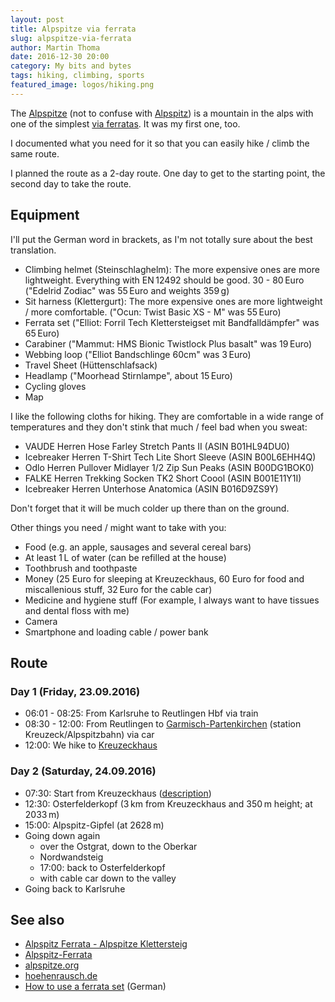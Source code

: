 ```yaml
---
layout: post
title: Alpspitze via ferrata
slug: alpspitze-via-ferrata
author: Martin Thoma
date: 2016-12-30 20:00
category: My bits and bytes
tags: hiking, climbing, sports
featured_image: logos/hiking.png
---
```

The [Alpspitze](https://de.wikipedia.org/wiki/Alpspitze) (not to confuse with [Alpspitz](https://de.wikipedia.org/wiki/Alpspitz)) is a mountain in the alps
with one of the simplest [via ferratas](https://en.wikipedia.org/wiki/Via_ferrata).
It was my first one, too.

I documented what you need for it so that you can easily hike / climb the
same route.

I planned the route as a 2-day route. One day to get to the starting point,
the second day to take the route.


## Equipment

I'll put the German word in brackets, as I'm not totally sure about the best
translation.

- Climbing helmet (Steinschlaghelm): The more expensive ones are more lightweight. Everything with EN&thinsp;12492 should be good. 30 - 80&thinsp;Euro ("Edelrid Zodiac" was 55&thinsp;Euro and weights 359&thinsp;g)
- Sit harness (Klettergurt): The more expensive ones are more
  lightweight / more comfortable. ("Ocun: Twist Basic XS - M" was 55&thinsp;Euro)
- Ferrata set ("Elliot: Forril Tech Klettersteigset mit Bandfalldämpfer" was 65&thinsp;Euro)
- Carabiner ("Mammut: HMS Bionic Twistlock Plus basalt" was 19&thinsp;Euro)
- Webbing loop ("Elliot Bandschlinge 60cm" was 3&thinsp;Euro)
- Travel Sheet (Hüttenschlafsack)
- Headlamp ("Moorhead Stirnlampe", about 15&thinsp;Euro)
- Cycling gloves
- Map

I like the following cloths for hiking. They are comfortable in a wide range of
temperatures and they don't stink that much / feel bad  when you sweat:

- VAUDE Herren Hose Farley Stretch Pants II (ASIN B01HL94DU0)
- Icebreaker Herren T-Shirt Tech Lite Short Sleeve (ASIN B00L6EHH4Q)
- Odlo Herren Pullover Midlayer 1/2 Zip Sun Peaks (ASIN B00DG1BOK0)
- FALKE Herren Trekking Socken TK2 Short Coool (ASIN B001E11Y1I)
- Icebreaker Herren Unterhose Anatomica (ASIN B016D9ZS9Y)

Don't forget that it will be much colder up there than on the ground.

Other things you need / might want to take with you:

- Food (e.g. an apple, sausages and several cereal bars)
- At least 1&thinsp;L of water (can be refilled at the house)
- Toothbrush and toothpaste
- Money (25&nbsp;Euro for sleeping at Kreuzeckhaus, 60&nbsp;Euro for food and miscallenious stuff, 32&thinsp;Euro for the cable car)
- Medicine and hygiene stuff (For example, I always want to have tissues and dental floss with me)
- Camera
- Smartphone and loading cable / power bank


## Route

### Day 1 (Friday, 23.09.2016)

* 06:01 - 08:25: From Karlsruhe to Reutlingen Hbf via train
* 08:30 - 12:00: From Reutlingen to [Garmisch-Partenkirchen](https://en.wikipedia.org/wiki/Garmisch-Partenkirchen) (station Kreuzeck/Alpspitzbahn) via car
* 12:00: We hike to [Kreuzeckhaus](http://www.kreuzeckhaus-gapa.de/schlafen/)

### Day 2 (Saturday, 24.09.2016)

* 07:30: Start from Kreuzeckhaus ([description](http://www.bergfex.de/sommer/bayern/touren/wanderung/9479,vom-kreuzeck-uebers-laengenfeld-hinauf-zum-osterfelderkopf/))
* 12:30: Osterfelderkopf (3&thinsp;km from Kreuzeckhaus and 350&thinsp;m height; at 2033&thinsp;m)
* 15:00: Alpspitz-Gipfel (at 2628&thinsp;m)
* Going down again
    * over the Ostgrat, down to the Oberkar
    * Nordwandsteig
    * 17:00: back to Osterfelderkopf
    * with cable car down to the valley
* Going back to Karlsruhe


## See also

* [Alpspitz Ferrata - Alpspitze Klettersteig](http://www.bergsteigen.com/klettersteig/bayern/wetterstein-gebirge-und-mieminger-kette/alpspitz-ferrata-alpspitze-klettersteig)
* [Alpspitz-Ferrata](http://www.klettersteig.de/klettersteig/alpspitz_ferrata/81)
* [alpspitze.org](http://www.alpspitze.org/alpspitz-ferrata.html)
* [hoehenrausch.de](https://www.hoehenrausch.de/berge/alpspitze/)
* [How to use a ferrata set](https://www.youtube.com/watch?v=quapXdDovk4) (German)